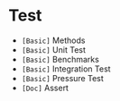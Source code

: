 # Test

* `[Basic]` Methods
* `[Basic]` Unit Test
* `[Basic]` Benchmarks
* `[Basic]` Integration Test
* `[Basic]` Pressure Test
* `[Doc]` Assert
